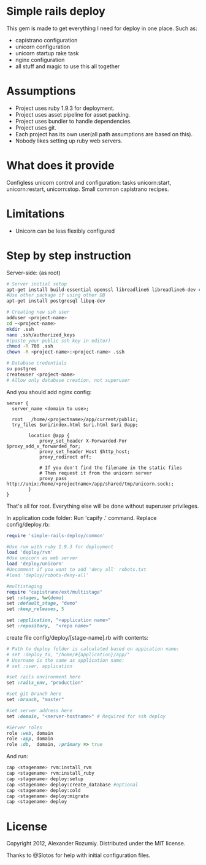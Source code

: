 Simple rails deploy
===================

This gem is made to get everything I need for deploy in one place. Such as:
* capistrano configuration
* unicorn configuration
* unicorn startup rake task
* nginx configuration
* all stuff and magic to use this all together

Assumptions
========
* Project uses ruby 1.9.3 for deployment.
* Project uses asset pipeline for asset packing.
* Project uses bundler to handle dependencies.
* Project uses git.
* Each project has its own user(all path assumptions are based on this).
* Nobody likes setting up ruby web servers.

What does it provide
=======
Configless unicorn control and configuration: tasks unicorn:start, unicorn:restart, unicorn:stop.
Small common capistrano recipes.

Limitations
========
- Unicorn can be less flexibly configured

Step by step instruction
======

Server-side:
(as root)
```bash
# Server initial setup
apt-get install build-essential openssl libreadline6 libreadline6-dev curl git-core zlib1g zlib1g-dev libssl-dev libyaml-dev libsqlite3-dev sqlite3 libxml2-dev libxslt-dev autoconf libc6-dev ncurses-dev automake libtool bison subversion
#Use other package if using other DB
apt-get install postgresql libpq-dev

# Creating new ssh user
adduser <project-name>
cd ~<project-name>
mkdir .ssh
nano .ssh/authorized_keys
#(paste your public ssh key in editor)
chmod -R 700 .ssh
chown -R <project-name>:<project-name> .ssh

# Database credentials
su postgres
createuser <project-name>
# Allow only database creation, not superuser
```

And you should add nginx config:
```nginx
server {
  server_name <domain to use>;

  root   /home/<projectname>/app/current/public;
  try_files $uri/index.html $uri.html $uri @app;

        location @app {
            proxy_set_header X-Forwarded-For $proxy_add_x_forwarded_for;
            proxy_set_header Host $http_host;
            proxy_redirect off;
 
            # If you don't find the filename in the static files
            # Then request it from the unicorn server
            proxy_pass http://unix:/home/<projectname>/app/shared/tmp/unicorn.sock:;
        }
}
```

That's all for root. Everything else will be done without superuser privileges.

In application code folder:
Run 'capify .' command. Replace config/deploy.rb:
```ruby
require 'simple-rails-deploy/common'

#Use rvm with ruby 1.9.3 for deployment
load 'deploy/rvm'
#Use unicorn as web server
load 'deploy/unicorn'
#Uncomment if you want to add 'deny all' robots.txt
#load 'deploy/robots-deny-all'

#multistaging
require "capistrano/ext/multistage"
set :stages, %w(demo)
set :default_stage, "demo"
set :keep_releases, 5

set :application, "<application name>"
set :repository,  "<repo name>"

```

create file config/deploy/[stage-name].rb with contents:
```ruby
# Path to deploy folder is calculated based on appication name:
# set :deploy_to, "/home/#{application}/app/"
# Username is the same as application name:
# set :user, application

#set rails environment here
set :rails_env, "production"

#set git branch here
set :branch, "master"

#set server address here
set :domain, "<server-hostname>" # Required for ssh deploy

#Server roles
role :web, domain
role :app, domain
role :db,  domain, :primary => true
```

And run:
```bash
cap <stagename> rvm:install_rvm
cap <stagename> rvm:install_ruby
cap <stagename> deploy:setup
cap <stagename> deploy:create_database #optional
cap <stagename> deploy:cold
cap <stagename> deploy:migrate
cap <stagename> deploy
```

License
======
Copyright 2012, Alexander Rozumiy. Distributed under the MIT license.

Thanks to @Slotos for help with initial configuration files.